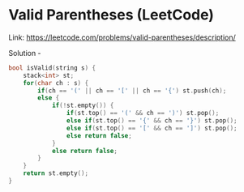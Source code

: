 # Valid Parentheses (LeetCode)
Link: https://leetcode.com/problems/valid-parentheses/description/

Solution - 
```C++
bool isValid(string s) {
    stack<int> st;
    for(char ch : s) {
        if(ch == '(' || ch == '[' || ch == '{') st.push(ch);
        else {
            if(!st.empty()) {
                if(st.top() == '(' && ch == ')') st.pop();
                else if(st.top() == '{' && ch == '}') st.pop();
                else if(st.top() == '[' && ch == ']') st.pop();
                else return false;
            }
            else return false;
        }
    }
    return st.empty();
}
```
